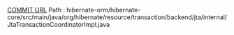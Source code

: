 [COMMIT URL](https://github.com/hibernate/hibernate-orm/commit/ad0aa213bc860520842f7c61e0de9223e04a2bef)
Path : hibernate-orm/hibernate-core/src/main/java/org/hibernate/resource/transaction/backend/jta/internal/JtaTransactionCoordinatorImpl.java